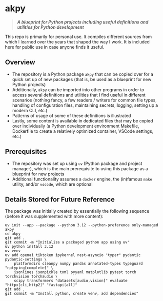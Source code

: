 # akpy #

> ___A blueprint for Python projects including useful definitions and utilities for Python development___

This repo is primarily for personal use.
It compiles different sources from which I learned over the years that shaped the way I work.
It is included here for public use in case anyone finds it useful.

## Overview ##

- The repository is a Python package `akpy` that can be copied over for a quick set up of new packages (that is, be used as a blueprint for new Python projects)
- Additionally, `akpy` can be imported into other programs in order to access several definitions and utilities that I find useful in different scenarios (nothing fancy, a few readers / writers for common file types, handling of configuration files, maintaining secrets, logging, setting up a modern CLI, etc.)
- Patterns of usage of some of these definitions is illustrated
- Lastly, some content is available in dedicated files that may be copied over individually (a Python development environment Makefile, Dockerfile to create a relatively optimized container, VSCode settings, etc.)

## Prerequisites ##

- The repository was set up using `uv` (Python package and project manager), which is the main prerequisite to using this package as a blueprint for new projects
- Additional functionality assumes a `docker` engine, the (in)famous `make` utility, and/or `vscode`, which are optional

## Details Stored for Future Reference ##

The package was initially created by essentially the following sequence (before it was supplemented with more content):

```
uv init --app --package --python 3.12 --python-preference only-managed akpy
cd akpy
git add .
git commit -m "Initialize a packaged python app using uv"
uv python install 3.12
uv venv
uv add openai tiktoken ipykernel nest-asyncio "typer" pydantic pydantic-settings \
    platformdirs cleanpy numpy pandas annotated-types typeguard "nptyping[complete]" \
    jsonlines jsonpickle toml pyyaml matplotlib pytest torch torchvision torchaudio \
    scipy transformers "datasets[audio,vision]" evaluate "httpx[cli,http2]" "fastapi[all]"
git add .
git commit -m "Install python, create venv, add dependencies"
```

